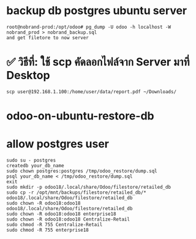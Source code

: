 # backup db postgres ubuntu server   
    root@nobrand-prod:/opt/odoo# pg_dump -U odoo -h localhost -W nobrand_prod > nobrand_backup.sql   
    and get filetore to now server

# ✅ วิธีที่: ใช้ scp คัดลอกไฟล์จาก Server มาที่ Desktop
    scp user@192.168.1.100:/home/user/data/report.pdf ~/Downloads/

# odoo-on-ubuntu-restore-db    
# allow postgres user     
    sudo su - postgres   
    createdb your_db_name     
    sudo chown postgres:postgres /tmp/odoo_restore/dump.sql    
    psql your_db_name < /tmp/odoo_restore/dump.sql   
    exit   
    sudo mkdir -p odoo18/.local/share/Odoo/filestore/retailed_db   
    sudo cp -r /opt/mnt/backups/filestore/retailed_db/* odoo18/.local/share/Odoo/filestore/retailed_db  
    sudo chown -R odoo18:odoo18 odoo18/.local/share/Odoo/filestore/retailed_db   
    sudo chown -R odoo18:odoo18 enterprise18  
    sudo chown -R odoo18:odoo18 Centralize-Retail  
    sudo chmod -R 755 Centralize-Retail  
    sudo chmod -R 755 enterprise18    
